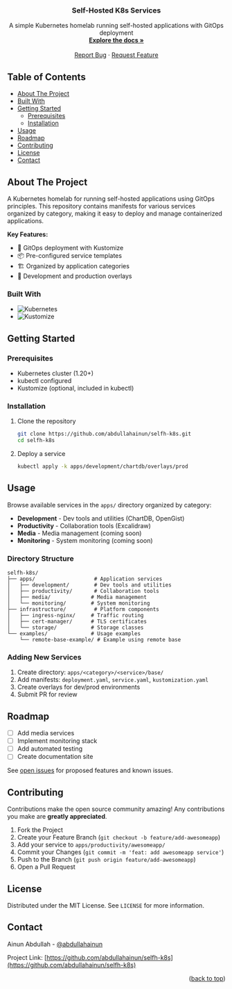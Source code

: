 <div align="center">
  <h3 align="center">Self-Hosted K8s Services</h3>
  <p align="center">
    A simple Kubernetes homelab running self-hosted applications with GitOps deployment
    <br />
    <a href="docs/"><strong>Explore the docs »</strong></a>
    <br />
    <br />
    <a href="https://github.com/abdullahainun/selfh-k8s/issues">Report Bug</a>
    ·
    <a href="https://github.com/abdullahainun/selfh-k8s/issues">Request Feature</a>
  </p>
</div>

## Table of Contents

- [About The Project](#about-the-project)
- [Built With](#built-with)
- [Getting Started](#getting-started)
  - [Prerequisites](#prerequisites)
  - [Installation](#installation)
- [Usage](#usage)
- [Roadmap](#roadmap)
- [Contributing](#contributing)
- [License](#license)
- [Contact](#contact)

## About The Project

A Kubernetes homelab for running self-hosted applications using GitOps principles. This repository contains manifests for various services organized by category, making it easy to deploy and manage containerized applications.

**Key Features:**
- 🚀 GitOps deployment with Kustomize
- 📦 Pre-configured service templates
- 🏗️ Organized by application categories
- 🔧 Development and production overlays

### Built With

- ![Kubernetes](https://img.shields.io/badge/kubernetes-%23326ce5.svg?style=for-the-badge&logo=kubernetes&logoColor=white)
- ![Kustomize](https://img.shields.io/badge/kustomize-326CE5?style=for-the-badge&logo=kubernetes&logoColor=white)

## Getting Started

### Prerequisites

- Kubernetes cluster (1.20+)
- kubectl configured
- Kustomize (optional, included in kubectl)

### Installation

1. Clone the repository
   ```sh
   git clone https://github.com/abdullahainun/selfh-k8s.git
   cd selfh-k8s
   ```

2. Deploy a service
   ```sh
   kubectl apply -k apps/development/chartdb/overlays/prod
   ```

## Usage

Browse available services in the `apps/` directory organized by category:

- **Development** - Dev tools and utilities (ChartDB, OpenGist)
- **Productivity** - Collaboration tools (Excalidraw)
- **Media** - Media management (coming soon)
- **Monitoring** - System monitoring (coming soon)

### Directory Structure

```
selfh-k8s/
├── apps/                   # Application services
│   ├── development/        # Dev tools and utilities
│   ├── productivity/       # Collaboration tools
│   ├── media/             # Media management
│   └── monitoring/        # System monitoring
├── infrastructure/         # Platform components
│   ├── ingress-nginx/     # Traffic routing
│   ├── cert-manager/      # TLS certificates
│   └── storage/           # Storage classes
└── examples/              # Usage examples
    └── remote-base-example/ # Example using remote base
```

### Adding New Services

1. Create directory: `apps/<category>/<service>/base/`
2. Add manifests: `deployment.yaml`, `service.yaml`, `kustomization.yaml`
3. Create overlays for dev/prod environments
4. Submit PR for review

## Roadmap

- [ ] Add media services
- [ ] Implement monitoring stack
- [ ] Add automated testing
- [ ] Create documentation site

See [open issues](https://github.com/abdullahainun/selfh-k8s/issues) for proposed features and known issues.

## Contributing

Contributions make the open source community amazing! Any contributions you make are **greatly appreciated**.

1. Fork the Project
2. Create your Feature Branch (`git checkout -b feature/add-awesomeapp`)
3. Add your service to `apps/productivity/awesomeapp/`
4. Commit your Changes (`git commit -m 'feat: add awesomeapp service'`)
5. Push to the Branch (`git push origin feature/add-awesomeapp`)
6. Open a Pull Request

## License

Distributed under the MIT License. See `LICENSE` for more information.

## Contact

Ainun Abdullah - [@abdullahainun](https://github.com/abdullahainun)

Project Link: [https://github.com/abdullahainun/selfh-k8s](https://github.com/abdullahainun/selfh-k8s)

<p align="right">(<a href="?tab=readme-ov-file#self-hosted-k8s-services">back to top</a>)</p>
